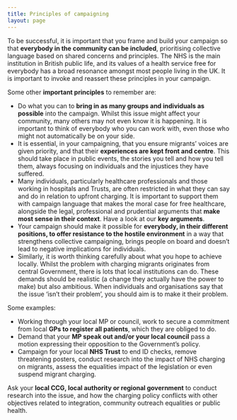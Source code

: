 ```yaml
---
title: Principles of campaigning
layout: page
---
```


To be successful, it is important that you frame and build your campaign so that **everybody in the community can be included**, prioritising collective language based on shared concerns and principles. The NHS is the main institution in British public life, and its values of a health service free for everybody has a broad resonance amongst most people living in the UK. It is important to invoke and reassert these principles in your campaign.

Some other **important principles** to remember are:

 * Do what you can to **bring in as many groups and individuals as possible** into the campaign. Whilst this issue might affect your community, many others may not even know it is happening. It is important to think of everybody who you can work with, even those who might not automatically be on your side.
 * It is essential, in your campaigning, that you ensure migrants’ voices are given priority, and that their **experiences are kept front and centre**. This should take place in public events, the stories you tell and how you tell them, always focusing on individuals and the injustices they have suffered.
 * Many individuals, particularly healthcare professionals and those working in hospitals and Trusts, are often restricted in what they can say and do in relation to upfront charging. It is important to support them with campaign language that makes the moral case for free healthcare, alongside the legal, professional and prudential arguments that **make most sense in their context**. Have a look at our **key arguments**.
 * Your campaign should make it possible for **everybody, in their different positions, to offer resistance to the hostile environment** in a way that strengthens collective campaigning, brings people on board and doesn’t lead to negative implications for individuals.
 * Similarly, it is worth thinking carefully about what you hope to achieve locally. Whilst the problem with charging migrants originates from central Government, there is lots that local institutions can do. These demands should be realistic (a change they actually have the power to make) but also ambitious. When individuals and organisations say that the issue ‘isn’t their problem’, you should aim is to make it their problem.

Some examples:

 * Working through your local MP or council, work to secure a commitment from local **GPs to register all patients**, which they are obliged to do.
 * Demand that your **MP speak out and/or your local council** pass a motion expressing their opposition to the Government’s policy.
 * Campaign for your local **NHS Trust** to end ID checks, remove threatening posters, conduct research into the impact of NHS charging on migrants, assess the equalities impact of the legislation or even suspend migrant charging.

Ask your **local CCG, local authority or regional government** to conduct research into the issue, and how the charging policy conflicts with other objectives related to integration, community outreach equalities or public health.
